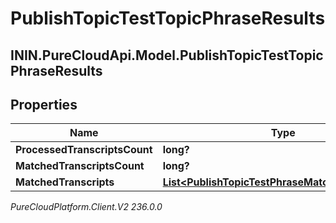 # PublishTopicTestTopicPhraseResults

## ININ.PureCloudApi.Model.PublishTopicTestTopicPhraseResults

## Properties

|Name | Type | Description | Notes|
|------------ | ------------- | ------------- | -------------|
| **ProcessedTranscriptsCount** | **long?** |  | [optional] |
| **MatchedTranscriptsCount** | **long?** |  | [optional] |
| **MatchedTranscripts** | [**List&lt;PublishTopicTestPhraseMatchedTranscript&gt;**](PublishTopicTestPhraseMatchedTranscript) |  | [optional] |



_PureCloudPlatform.Client.V2 236.0.0_
